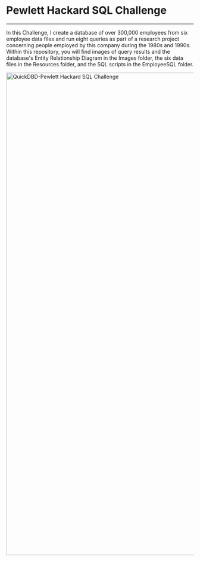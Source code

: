 # Pewlett Hackard SQL Challenge
----
In this Challenge, I create a database of over 300,000 employees from six employee data files and run eight queries as part of a research project concerning people employed by this company during the 1980s and 1990s.  Within this repository, you will find images of query results and the database's Entity Relationship Diagram in the Images folder, the six data files in the Resources folder, and the SQL scripts in the EmployeeSQL folder. 

<img width="1292" alt="QuickDBD-Pewlett Hackard SQL Challenge" src="https://github.com/njgeorge000158/sql_challenge/assets/137228821/ee434709-1b33-43d8-94f1-7b097f87b5cb">
